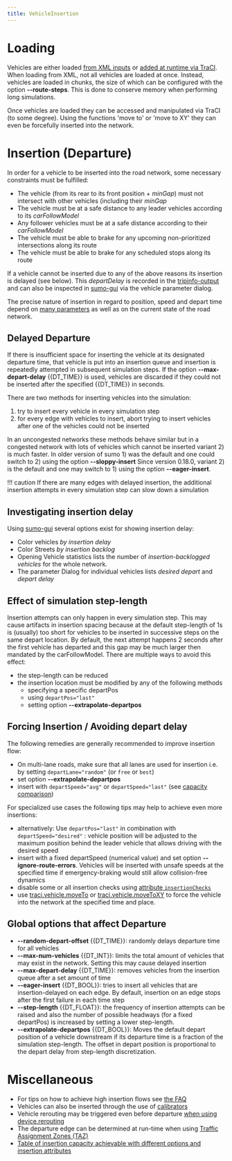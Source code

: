 ```yaml
---
title: VehicleInsertion
---
```


# Loading

Vehicles are either loaded [from XML
inputs](../index.md#demand_modelling) or [added
at runtime via TraCI](../TraCI.md). When loading from XML, not all
vehicles are loaded at once. Instead, vehicles are loaded in chunks, the
size of which can be configured with the option **--route-steps**. This is done to
conserve memory when performing long simulations.

Once vehicles are loaded they can be accessed and manipulated via TraCI
(to some degree). Using the functions 'move to' or 'move to XY' they can
even be forcefully inserted into the network.

# Insertion (Departure)

In order for a vehicle to be inserted into the road network, some
necessary constraints must be fulfilled:

- The vehicle (from its rear to its front position + *minGap*) must
  not intersect with other vehicles (including their *minGap*
- The vehicle must be at a safe distance to any leader vehicles
  according to its *carFollowModel*
- Any follower vehicles must be at a safe distance according to their
  *carFollowModel*
- The vehicle must be able to brake for any upcoming non-prioritized
  intersections along its route
- The vehicle must be able to brake for any scheduled stops along its
  route

If a vehicle cannot be inserted due to any of the above reasons its
insertion is delayed (see below). This *departDelay* is recorded in the
[tripinfo-output](../Simulation/Output/TripInfo.md) and can also be
inspected in [sumo-gui](../sumo-gui.md) via the vehicle parameter
dialog.

The precise nature of insertion in regard to position, speed and depart
time depend on [many
parameters](../Definition_of_Vehicles,_Vehicle_Types,_and_Routes.md#vehicles_and_routes)
as well as on the current state of the road network.

## Delayed Departure

If there is insufficient space for inserting the vehicle at its
designated departure time, that vehicle is put into an insertion queue
and insertion is repeatedly attempted in subsequent simulation steps. If
the option **--max-depart-delay** {{DT_TIME}} is used, vehicles are discarded if they could not be
inserted after the specified {{DT_TIME}} in seconds.

There are two methods for inserting vehicles into the simulation:

1.  try to insert every vehicle in every simulation step
2.  for every edge with vehicles to insert, abort trying to insert
    vehicles after one of the vehicles could not be inserted

In an uncongested networks these methods behave similar but in a
congested network with lots of vehicles which cannot be inserted variant
2) is much faster. In older version of sumo 1) was the default and one
could switch to 2) using the option **--sloppy-insert** Since version 0.18.0, variant 2) is
the default and one may switch to 1) using the option **--eager-insert**.

!!! caution
    If there are many edges with delayed insertion, the additional insertion attempts in every simulation step can slow down a simulation

## Investigating insertion delay

Using [sumo-gui](../sumo-gui.md) several options exist for showing
insertion delay:

- Color vehicles *by insertion delay*
- Color Streets *by insertion backlog*
- Opening Vehicle statistics lists the number of *insertion-backlogged
  vehicles* for the whole network.
- The parameter Dialog for individual vehicles lists *desired depart*
  and *depart delay*

## Effect of simulation step-length
Insertion attempts can only happen in every simulation step. This may cause artifacts in insertion spacing because at the default step-length of 1s is (usually) too short for vehicles to be inserted in successive steps on the same depart location.
By default, the next attempt happens 2 seconds after the first vehicle has departed and this gap may be much larger then mandated by the carFollowModel. There are multiple ways to avoid this effect:

- the step-length can be reduced
- the insertion location must be modified by any of the following methods
  - specifying a specific departPos
  - using `departPos="last"`
  - setting option **--extrapolate-departpos**

## Forcing Insertion / Avoiding depart delay

The following remedies are generally recommended to improve insertion flow:

- On multi-lane roads, make sure that all lanes are used for insertion i.e. by setting `departLane="random"` (or `free` or `best`)
- set option **--extrapolate-departpos**
- insert with `departSpeed="avg"` or `departSpeed="last"` (see [capacity comparison](RoadCapacity.md#further_headway_effects))

For specialized use cases the following tips may help to achieve even more insertions:

- alternatively: Use `departPos="last"` in combination with `departSpeed="desired"` : vehicle position will be adjusted to the maximum
  position behind the leader vehicle that allows driving with the desired speed
- insert with a fixed departSpeed (numerical value) and set option **--ignore-route-errors**.
  Vehicles will be inserted with unsafe speeds at the specified time
  if emergency-braking would still allow collision-free dynamics
- disable some or all insertion checks using [attribute `insertionChecks`](../Definition_of_Vehicles%2C_Vehicle_Types%2C_and_Routes.md#available_vehicle_attributes)
- use [traci.vehicle.moveTo](../TraCI/Change_Vehicle_State.md#move_to_0x5c) or [traci.vehicle.moveToXY](../TraCI/Change_Vehicle_State.md#move_to_xy_0xb4)
  to force the vehicle into the network at the specified time and  place.

## Global options that affect Departure

- **--random-depart-offset** {{DT_TIME}}: randomly delays departure time for all vehicles
- **--max-num-vehicles** {{DT_INT}}: limits the total amount of vehicles that may exist in the network.
  Setting this may cause delayed insertion
- **--max-depart-delay** {{DT_TIME}}: removes vehicles from the insertion queue after a set amount of
  time
- **--eager-insert** {{DT_BOOL}}: tries to insert all vehicles that are insertion-delayed on each
  edge. By default, insertion on an edge stops after the first failure
  in each time step
- **--step-length** {{DT_FLOAT}}: the frequency of insertion attempts can be raised and also the number of possible headways (for a fixed departPos) is increased by setting a lower step-length.
- **--extrapolate-departpos** {{DT_BOOL}}: Moves the default depart position of a vehicle downstream if its departure time is a fraction of the simulation step-length. The offset in depart position is proportional to the depart delay from step-length discretization.

# Miscellaneous

- For tips on how to achieve high insertion flows see [the
  FAQ](../FAQ.md#how_do_i_get_high_flowsvehicle_densities)
- Vehicles can also be inserted through the use of
  [calibrators](../Simulation/Calibrator.md)
- Vehicle rerouting may be triggered even before departure [when using
  device.rerouting](../Demand/Automatic_Routing.md)
- The departure edge can be determined at run-time when using [Traffic
  Assignment Zones
  (TAZ)](../Definition_of_Vehicles,_Vehicle_Types,_and_Routes.md#traffic_assignment_zones_taz)
- [Table of insertion capacity achievable with different options and insertion attributes](RoadCapacity.md#further_headway_effects)
